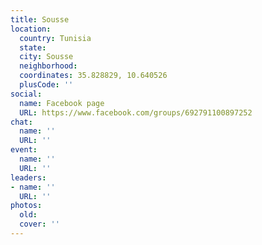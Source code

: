 ```yaml
---
title: Sousse
location:
  country: Tunisia
  state: 
  city: Sousse
  neighborhood: 
  coordinates: 35.828829, 10.640526
  plusCode: ''
social:
  name: Facebook page
  URL: https://www.facebook.com/groups/692791100897252
chat:
  name: ''
  URL: ''
event:
  name: ''
  URL: ''
leaders:
- name: ''
  URL: ''
photos:
  old: 
  cover: ''
---
```


